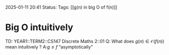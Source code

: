2025-01-11 20:41
Status: 
Tags: [[g(n) in big O of f(n)]]
# Big O intuitively

TD: YEAR1::TERM2::CS147 Discrete Maths 2::01 
Q: What does $g(n) ∈ \mathcal O(f(n))$ mean intuitively
?
A:$g ≤ f$ “asymptotically"
<!--ID: 1736628462565-->
